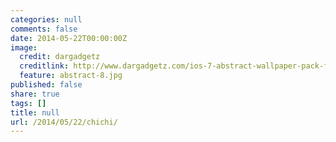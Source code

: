 ```yaml
---
categories: null
comments: false
date: 2014-05-22T00:00:00Z
image:
  credit: dargadgetz
  creditlink: http://www.dargadgetz.com/ios-7-abstract-wallpaper-pack-for-iphone-5-and-ipod-touch-retina/
  feature: abstract-8.jpg
published: false
share: true
tags: []
title: null
url: /2014/05/22/chichi/
---
```


